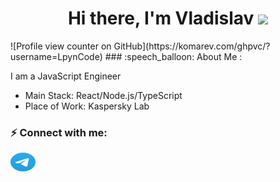 <h1 align="center">Hi there, I'm Vladislav</a> 
<img src="https://github.com/blackcater/blackcater/raw/main/images/Hi.gif" height="32"/></h1>
![Profile view counter on GitHub](https://komarev.com/ghpvc/?username=LpynCode)
### :speech_balloon: About Me :

I am a JavaScript Engineer

- Main Stack: React/Node.js/TypeScript
- Place of Work: Kaspersky Lab

### :zap: Connect with me:
  <a href="https://t.me/http_status_200" target="blank"><img align="center" src="https://raw.githubusercontent.com/shbov/shbov/main/telegram.svg" alt="shbov" height="30" width="40" /></a>
